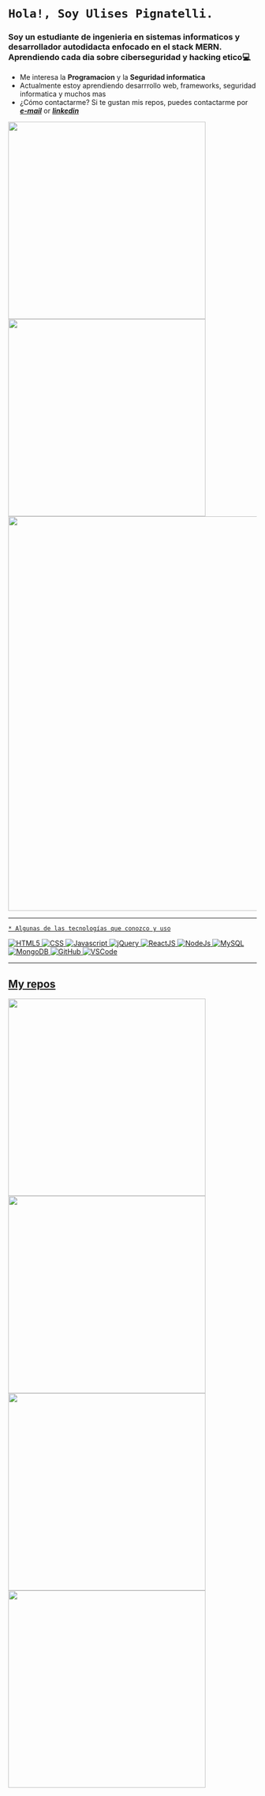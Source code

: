 
# ```Hola!, Soy Ulises Pignatelli.```
<h3 align="left">Soy un estudiante de ingenieria en sistemas informaticos y desarrollador autodidacta enfocado en el stack MERN. Aprendiendo cada dia sobre ciberseguridad y hacking etico💻</h3>

*  Me interesa la **Programacion** y la **Seguridad informatica**
*  Actualmente estoy aprendiendo desarrrollo web, frameworks, seguridad informatica y muchos mas
*  ¿Cómo contactarme? Si te gustan mis repos, puedes contactarme por _**[e-mail](mailto:pignatelli.ulises15@gmail.com)**_ or _**[linkedin](https://www.linkedin.com/in/ulises-pignatelli/)**_

  
<p align="left">
  <a href="https://github.com/UlisesPignatelliDev/Blackjack"><img width="400" src="https://github-readme-stats.vercel.app/api?username=UlisesPignatelliDev&show_icons=true&theme=gruvbox">
  <a href="https://github.com/UlisesPignatelliDev"><img width="400" src="https://github-readme-stats.vercel.app/api/top-langs/?username=UlisesPignatelliDev&hide=html,scss,css,shell&langs_count=10&layout=compact&theme=gruvbox">
  <a href="https://github.com/UlisesPignatelliDev"><img width="800" src="https://github-profile-trophy.vercel.app/?username=UlisesPignatelliDev&row=1&column=5&theme=gruvbox">
</p>
    
   ----
    
    * Algunas de las tecnologías que conozco y uso
    
 <p>
  <img alt="HTML5" src="https://img.shields.io/badge/-HTML5-0D1117?logo=html5&logoColor=E34F26&style=plastic"/>
  <img alt="CSS" src="https://img.shields.io/badge/-CSS3-0D1117?logo=css3&logoColor=0769AD&style=plastic"/>
  <img alt="Javascript" src="https://img.shields.io/badge/-JavaScript-0D1117?logo=javascript&logoColor=F7DF1E&style=plastic"/>
  <img alt="jQuery" src="https://img.shields.io/badge/-JQuery-0D1117?logo=jquery&logoColor=0769AD&style=plastic"/>
  <img alt="ReactJS" src="https://img.shields.io/badge/-ReactJS-0D1117?logo=react&logoColor=61DAFB&style=plastic"/>
  <img alt="NodeJs" src="https://img.shields.io/badge/-NodeJS-0D1117?logo=Node.js&logoColor=339933&style=plastic"/>
  <img alt="MySQL" src="https://img.shields.io/badge/-MySQL-0D1117?logo=MySQL&logoColor=blue&style=plastic"/>
  <img alt="MongoDB" src="https://img.shields.io/badge/-MongoDb-0D1117?logo=MongoDB&logoColor=47A248&style=plastic"/>
  <img alt="GitHub" src="https://img.shields.io/badge/-GitHub-0D1117?logo=github&logoColor=white&style=plastic"/>
  <img alt="VSCode" src="https://img.shields.io/badge/-VScode-0D1117?logo=visual-studio-code&logoColor=23A7F2&style=plastic"/>
</p>
    
   ----
## My repos
    
<p align="left">
   <a href="https://github.com/UlisesPignatelliDev/Blackjack"><img width="400" src="https://github-readme-stats.vercel.app/api/pin/?username=UlisesPignatelliDev&card_height=300&&repo=Blackjack&langs_count=5&layout=compact&theme=gruvbox">
  <a href="https://github.com/UlisesPignatelliDev/cards-flexbox"><img width="400" src="https://github-readme-stats.vercel.app/api/pin/?username=UlisesPignatelliDev&card_height=300&&repo=cards-flexbox&langs_count=5&layout=compact&theme=gruvbox">
  <a href="https://github.com/UlisesPignatelliDev/TiendaVirtual"><img width="400" src="https://github-readme-stats.vercel.app/api/pin/?username=UlisesPignatelliDev&repo=TiendaVirtual&layout=compact&theme=gruvbox">
  <a href="https://github.com/UlisesPignatelliDev/damas-juego-final-lppa"><img width="400" src="https://github-readme-stats.vercel.app/api/pin/?username=UlisesPignatelliDev&repo=damas-juego-final-lppa&hide=html,scss,css&langs_count=10&layout=compact&theme=gruvbox">
</p>  
 <!---   
https://github.com/UlisesPignatelliDev es un repositorio ✨ especial ✨ porque su `README.md` (este archivo) aparece en su perfil de GitHub.
Puede hacer clic en el enlace Vista previa para ver los cambios.
--->
